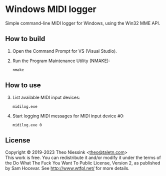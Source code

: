 # Windows MIDI logger

Simple command-line MIDI logger for Windows, using the Win32 MME API.

## How to build

1. Open the Command Prompt for VS (Visual Studio).

2. Run the Program Maintenance Utility (NMAKE):

    `nmake`

## How to use

3. List available MIDI input devices:

    `midilog.exe`

4. Start logging MIDI messages for MIDI input device #0:

    `midilog.exe 0`

## License

Copyright &copy; 2019-2023 Theo Niessink &lt;theo@taletn.com&gt;  
This work is free. You can redistribute it and/or modify it under the
terms of the Do What The Fuck You Want To Public License, Version 2,
as published by Sam Hocevar. See http://www.wtfpl.net/ for more details.
